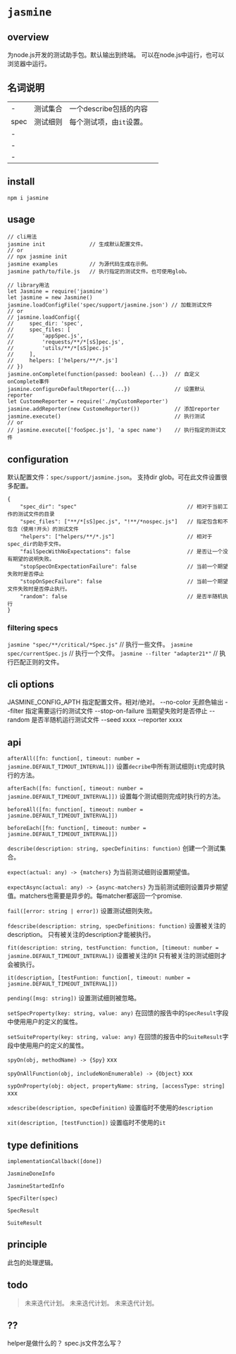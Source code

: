# `jasmine`

## overview
为node.js开发的测试助手包。默认输出到终端。
可以在node.js中运行，也可以浏览器中运行。

## 名词说明
|||||
|-|-|-|-|
|-|测试集合|一个describe包括的内容||
|spec|测试细则|每个测试项，由`it`设置。||
|-||||
|-||||
|-||||
## install
`npm i jasmine`

## usage
```
// cli用法
jasmine init              // 生成默认配置文件。
// or
// npx jasmine init
jasmine examples          // 为源代码生成在示例。
jasmine path/to/file.js   // 执行指定的测试文件。也可使用glob。

// library用法
let Jasmine = require('jasmine')
let jasmine = new Jasmine()
jasmine.loadConfigFile('spec/support/jasmine.json') // 加载测试文件
// or
// jasmine.loadConfig({
//     spec_dir: 'spec',
//     spec_files: [
//         'appSpec.js',
//         'requests/**/*[sS]pec.js',
//         'utils/**/*[sS]pec.js'
//     ],
//     helpers: ['helpers/**/*.js']
// })
jasmine.onComplete(function(passed: boolean) {...})  // 自定义onComplete事件
jasmine.configureDefaultReporter({...})              // 设置默认reporter
let CustomeReporter = require('./myCustomReporter')
jasmine.addReporter(new CustomeReporter())           // 添加reporter
jasmine.execute()                                    // 执行测试
// or
// jasmine.execute(['fooSpec.js'], 'a spec name')    // 执行指定的测试文件
```

## configuration
默认配置文件：`spec/support/jasmine.json`。
支持dir glob。可在此文件设置很多配置。
```
{
    "spec_dir": "spec"                                   // 相对于当前工作的测试文件的目录
    "spec_files": ["**/*[sS]pec.js", "!**/*nospec.js"]   // 指定包含和不包含（使用!开头）的测试文件
    "helpers": ["helpers/**/*.js"]                       // 相对于spec_dir的助手文件。
    "failSpecWithNoExpectations": false                  // 是否让一个没有期望的说明失败。
    "stopSpecOnExpectationFailure": false                // 当前一个期望失败时是否停止
    "stopOnSpecFailure": false                           // 当前一个期望文件失败时是否停止执行。
    "random": false                                      // 是否半随机执行
}
```

### filtering specs
`jasmine "spec/**/critical/*Spec.js"`   // 执行一些文件。
`jasmine spec/currentSpec.js`           // 执行一个文件。
`jasmine --filter "adapter21*"`          // 执行匹配正则的文件。

## cli options
JASMINE_CONFIG_APTH  指定配置文件。相对/绝对。
--no-color           无颜色输出
--filter             指定需要运行的测试文件
--stop-on-failure    当期望失败时是否停止
--random             是否半随机运行测试文件
--seed               xxxx
--reporter           xxxx

## api

`afterAll([fn: function[, timeout: number = jasmine.DEFAULT_TIMOUT_INTERVAL]])`
设置`decribe`中所有测试细则`it`完成时执行的方法。

`afterEach([fn: function[, timeout: number = jasmine.DEFAULT_TIMEOUT_INTERVAL]])`
设置每个测试细则完成时执行的方法。

`beforeAll([fn: function[, timeout: number = jasmine.DEFAULT_TIMEOUT_INTERVAL]])`

`beforeEach([fn: function[, timeout: number = jasmine.DEFAULT_TIMEOUT_INTERVAL]])`

`describe(description: string, specDefinitins: function)`
创建一个测试集合。

`expect(actual: any) -> {matchers}`
为当前测试细则设置期望值。

`expectAsync(actual: any) -> {async-matchers}`
为当前测试细则设置异步期望值。matchers也需要是异步的。每matcher都返回一个promise.

`fail([error: string | error])`
设置测试细则失败。

`fdescribe(description: string, specDefinitions: function)`
设置被关注的description。
只有被关注的description才能被执行。

`fit(description: string, testFunction: function, [timeout: number = jasmine.DEFAULT_TIMEOUT_INTERVAL])`
设置被关注的it
只有被关注的测试细则才会被执行。

`it(description, [testFuntion: function[, timeout: number = jasmine.DEFAULT_TIMEOUT_INTERVAL]])`

`pending([msg: string])`
设置测试细则被忽略。

`setSpecProperty(key: string, value: any)`
在回馈的报告中的`SpecResult`字段中使用用户的定义的属性。

`setSuiteProperty(key: string, value: any)`
在回馈的报告中的`SuiteResult`字段中使用用户的定义的属性。

`spyOn(obj, methodName) -> {Spy}`
xxx

`spyOnAllFunction(obj, includeNonEnumerable) -> {Object}`
xxx

`sypOnProperty(obj: object, propertyName: string, [accessType: string]`
xxx

`xdescribe(description, specDefinition)`
设置临时不使用的`description`

`xit(description, [testFunction])`
设置临时不使用的`it`

## type definitions

`implementationCallback([done])`

`JasmineDoneInfo`

`JasmineStartedInfo`

`SpecFilter(spec)`

`SpecResult`

`SuiteResult`

## principle
此包的处理逻辑。

## todo
> 未来迭代计划。
> 未来迭代计划。
> 未来迭代计划。

## ??
helper是做什么的？
spec.js文件怎么写？